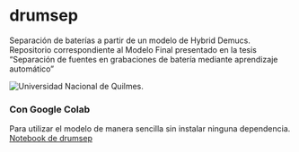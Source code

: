 # drumsep
Separación de baterías a partir de un modelo de Hybrid Demucs. <br />
Repositorio correspondiente al Modelo Final presentado en la tesis “Separación de fuentes en grabaciones de batería mediante aprendizaje automático”
<p align="left">
<img src="https://euda.unq.edu.ar/wp-content/uploads/2021/05/logos-UNQ-265x65-1.png" alt="Universidad Nacional de Quilmes.">
</p>

### Con Google Colab
Para utilizar el modelo de manera sencilla sin instalar ninguna dependencia. <br />
[Notebook de drumsep](https://colab.research.google.com/drive/14uxUczAYP9EUZLZmA_uWv5I_mDU7iqJS?usp=sharing)
